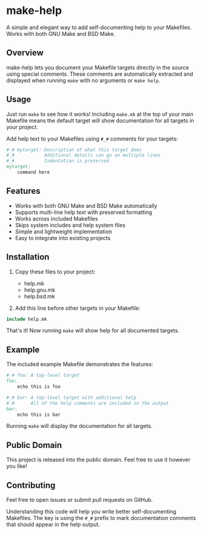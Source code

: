 # make-help

A simple and elegant way to add self-documenting help to your Makefiles. Works with both GNU Make and BSD Make.

## Overview

make-help lets you document your Makefile targets directly in the source using special comments. These comments are automatically extracted and displayed when running `make` with no arguments or `make help`.

## Usage

Just run `make` to see how it works! Including `make.mk` at the top of your main Makefile means the default target will show documentation for all targets in your project.

Add help text to your Makefiles using `#_#` comments for your targets:

```makefile
#_# mytarget: Description of what this target does
#_#           Additional details can go on multiple lines
#_#           Indentation is preserved
mytarget:
    command here
```

## Features

- Works with both GNU Make and BSD Make automatically
- Supports multi-line help text with preserved formatting
- Works across included Makefiles
- Skips system includes and help system files
- Simple and lightweight implementation
- Easy to integrate into existing projects

## Installation

1. Copy these files to your project:
   - help.mk
   - help.gnu.mk
   - help.bsd.mk

2. Add this line before other targets in your Makefile:
```makefile
include help.mk
```

That's it! Now running `make` will show help for all documented targets.

## Example

The included example Makefile demonstrates the features:

```makefile
#_# foo: A top-level target
foo:
    echo this is foo

#_# bar: A top-level target with additional help
#_#      All of the help comments are included in the output
bar:
    echo this is bar
```

Running `make` will display the documentation for all targets.

## Public Domain

This project is released into the public domain. Feel free to use it however you like!

## Contributing

Feel free to open issues or submit pull requests on GitHub.

Understanding this code will help you write better self-documenting Makefiles. The key is using the `#_#` prefix to mark documentation comments that should appear in the help output.

